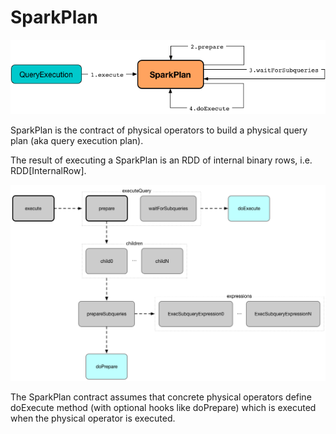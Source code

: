 # SparkPlan

![SparkPlan](./img/SparkPlan.png)

SparkPlan is the contract of physical operators to build a physical query plan (aka query execution plan).

The result of executing a SparkPlan is an RDD of internal binary rows, i.e. RDD[InternalRow].

![SparkPlanExecute](./img/SparkPlanExecute.png)

The SparkPlan contract assumes that concrete physical operators define doExecute method (with optional hooks like doPrepare) which is executed when the physical operator is executed.
